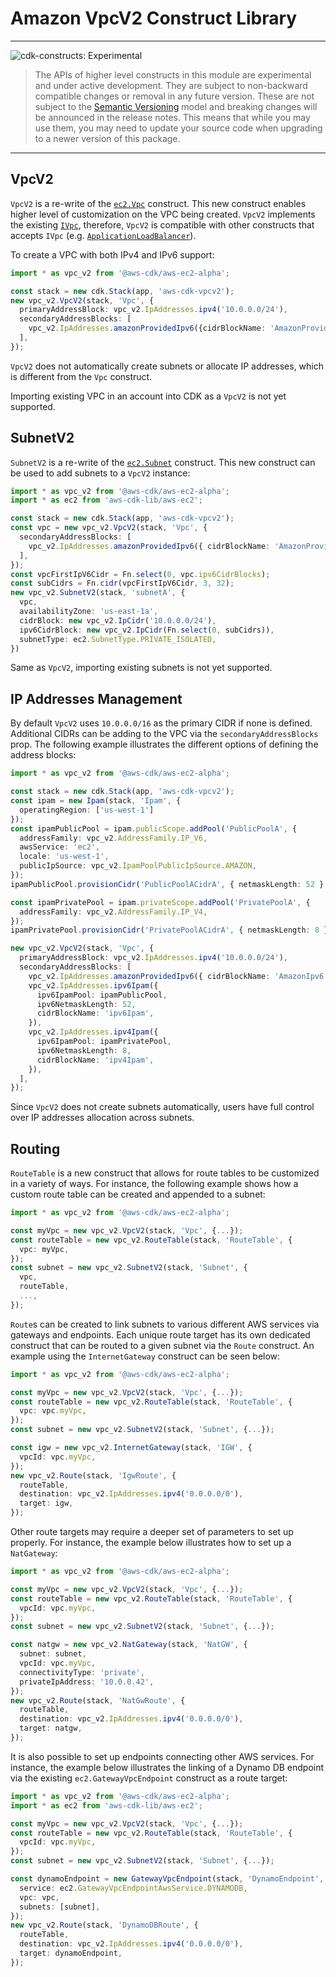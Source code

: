 # Amazon VpcV2 Construct Library

<!--BEGIN STABILITY BANNER-->

---

![cdk-constructs: Experimental](https://img.shields.io/badge/cdk--constructs-experimental-important.svg?style=for-the-badge)

> The APIs of higher level constructs in this module are experimental and under active development. They are subject to non-backward compatible changes or removal in any future version. These are not subject to the [Semantic Versioning](https://semver.org/) model and breaking changes will be announced in the release notes. This means that while you may use them, you may need to update your source code when upgrading to a newer version of this package.

---

<!--END STABILITY BANNER-->

## VpcV2

`VpcV2` is a re-write of the [`ec2.Vpc`](https://docs.aws.amazon.com/cdk/api/v2/docs/aws-cdk-lib.aws_ec2.Vpc.html) construct. This new construct enables higher level of customization
on the VPC being created. `VpcV2` implements the existing [`IVpc`](https://docs.aws.amazon.com/cdk/api/v2/docs/aws-cdk-lib.aws_ec2.IVpc.html), therefore,
`VpcV2` is compatible with other constructs that accepts `IVpc` (e.g. [`ApplicationLoadBalancer`](https://docs.aws.amazon.com/cdk/api/v2/docs/aws-cdk-lib.aws_elasticloadbalancingv2.ApplicationLoadBalancer.html#construct-props)).

To create a VPC with both IPv4 and IPv6 support:

```ts
import * as vpc_v2 from '@aws-cdk/aws-ec2-alpha';

const stack = new cdk.Stack(app, 'aws-cdk-vpcv2');
new vpc_v2.VpcV2(stack, 'Vpc', {
  primaryAddressBlock: vpc_v2.IpAddresses.ipv4('10.0.0.0/24'),
  secondaryAddressBlocks: [
    vpc_v2.IpAddresses.amazonProvidedIpv6({cidrBlockName: 'AmazonProvidedIpv6'}),
  ],
});
```

`VpcV2` does not automatically create subnets or allocate IP addresses, which is different from the `Vpc` construct.

Importing existing VPC in an account into CDK as a `VpcV2` is not yet supported.

## SubnetV2

`SubnetV2` is a re-write of the [`ec2.Subnet`](https://docs.aws.amazon.com/cdk/api/v2/docs/aws-cdk-lib.aws_ec2.Subnet.html) construct.
This new construct can be used to add subnets to a `VpcV2` instance:

```ts
import * as vpc_v2 from '@aws-cdk/aws-ec2-alpha';
import * as ec2 from 'aws-cdk-lib/aws-ec2';

const stack = new cdk.Stack(app, 'aws-cdk-vpcv2');
const vpc = new vpc_v2.VpcV2(stack, 'Vpc', {
  secondaryAddressBlocks: [
    vpc_v2.IpAddresses.amazonProvidedIpv6({ cidrBlockName: 'AmazonProvidedIp'}),
  ],
});
const vpcFirstIpV6Cidr = Fn.select(0, vpc.ipv6CidrBlocks);
const subCidrs = Fn.cidr(vpcFirstIpV6Cidr, 3, 32);
new vpc_v2.SubnetV2(stack, 'subnetA', {
  vpc,
  availabilityZone: 'us-east-1a',
  cidrBlock: new vpc_v2.IpCidr('10.0.0.0/24'),
  ipv6CidrBlock: new vpc_v2.IpCidr(Fn.select(0, subCidrs)),
  subnetType: ec2.SubnetType.PRIVATE_ISOLATED,
})
```

Same as `VpcV2`, importing existing subnets is not yet supported.

## IP Addresses Management

By default `VpcV2` uses `10.0.0.0/16` as the primary CIDR if none is defined. 
Additional CIDRs can be adding to the VPC via the `secondaryAddressBlocks` prop.
The following example illustrates the different options of defining the address blocks:

```ts
import * as vpc_v2 from '@aws-cdk/aws-ec2-alpha';

const stack = new cdk.Stack(app, 'aws-cdk-vpcv2');
const ipam = new Ipam(stack, 'Ipam', {
  operatingRegion: ['us-west-1']
});
const ipamPublicPool = ipam.publicScope.addPool('PublicPoolA', {
  addressFamily: vpc_v2.AddressFamily.IP_V6,
  awsService: 'ec2',
  locale: 'us-west-1',
  publicIpSource: vpc_v2.IpamPoolPublicIpSource.AMAZON,
});
ipamPublicPool.provisionCidr('PublicPoolACidrA', { netmaskLength: 52 } );

const ipamPrivatePool = ipam.privateScope.addPool('PrivatePoolA', {
  addressFamily: vpc_v2.AddressFamily.IP_V4,
});
ipamPrivatePool.provisionCidr('PrivatePoolACidrA', { netmaskLength: 8 } );

new vpc_v2.VpcV2(stack, 'Vpc', {
  primaryAddressBlock: vpc_v2.IpAddresses.ipv4('10.0.0.0/24'),
  secondaryAddressBlocks: [
    vpc_v2.IpAddresses.amazonProvidedIpv6({ cidrBlockName: 'AmazonIpv6' }),
    vpc_v2.IpAddresses.ipv6Ipam({
      ipv6IpamPool: ipamPublicPool,
      ipv6NetmaskLength: 52,
      cidrBlockName: 'ipv6Ipam',
    }),
    vpc_v2.IpAddresses.ipv4Ipam({
      ipv6IpamPool: ipamPrivatePool,
      ipv6NetmaskLength: 8,
      cidrBlockName: 'ipv4Ipam',
    }),
  ],
});
```

Since `VpcV2` does not create subnets automatically, users have full control over IP addresses allocation across subnets.


## Routing

`RouteTable` is a new construct that allows for route tables to be customized in a variety of ways. For instance, the following example shows how a custom route table can be created and appended to a subnet:

```ts
import * as vpc_v2 from '@aws-cdk/aws-ec2-alpha';

const myVpc = new vpc_v2.VpcV2(stack, 'Vpc', {...});
const routeTable = new vpc_v2.RouteTable(stack, 'RouteTable', {
  vpc: myVpc,
});
const subnet = new vpc_v2.SubnetV2(stack, 'Subnet', {
  vpc,
  routeTable,
  ...,
});
```

`Route`s can be created to link subnets to various different AWS services via gateways and endpoints. Each unique route target has its own dedicated construct that can be routed to a given subnet via the `Route` construct. An example using the `InternetGateway` construct can be seen below:

```ts
import * as vpc_v2 from '@aws-cdk/aws-ec2-alpha';

const myVpc = new vpc_v2.VpcV2(stack, 'Vpc', {...});
const routeTable = new vpc_v2.RouteTable(stack, 'RouteTable', {
  vpc: vpc.myVpc,
});
const subnet = new vpc_v2.SubnetV2(stack, 'Subnet', {...});

const igw = new vpc_v2.InternetGateway(stack, 'IGW', {
  vpcId: vpc.myVpc,
});
new vpc_v2.Route(stack, 'IgwRoute', {
  routeTable,
  destination: vpc_v2.IpAddresses.ipv4('0.0.0.0/0'),
  target: igw,
});
```

Other route targets may require a deeper set of parameters to set up properly. For instance, the example below illustrates how to set up a `NatGateway`:

```ts
import * as vpc_v2 from '@aws-cdk/aws-ec2-alpha';

const myVpc = new vpc_v2.VpcV2(stack, 'Vpc', {...});
const routeTable = new vpc_v2.RouteTable(stack, 'RouteTable', {
  vpcId: vpc.myVpc,
});
const subnet = new vpc_v2.SubnetV2(stack, 'Subnet', {...});

const natgw = new vpc_v2.NatGateway(stack, 'NatGW', {
  subnet: subnet,
  vpcId: vpc.myVpc,
  connectivityType: 'private',
  privateIpAddress: '10.0.0.42',
});
new vpc_v2.Route(stack, 'NatGwRoute', {
  routeTable,
  destination: vpc_v2.IpAddresses.ipv4('0.0.0.0/0'),
  target: natgw,
});
```

It is also possible to set up endpoints connecting other AWS services. For instance, the example below illustrates the linking of a Dynamo DB endpoint via the existing `ec2.GatewayVpcEndpoint` construct as a route target:

```ts
import * as vpc_v2 from '@aws-cdk/aws-ec2-alpha';
import * as ec2 from 'aws-cdk-lib/aws-ec2';

const myVpc = new vpc_v2.VpcV2(stack, 'Vpc', {...});
const routeTable = new vpc_v2.RouteTable(stack, 'RouteTable', {
  vpcId: vpc.myVpc,
});
const subnet = new vpc_v2.SubnetV2(stack, 'Subnet', {...});

const dynamoEndpoint = new GatewayVpcEndpoint(stack, 'DynamoEndpoint', {
  service: ec2.GatewayVpcEndpointAwsService.DYNAMODB,
  vpc: vpc,
  subnets: [subnet],
});
new vpc_v2.Route(stack, 'DynamoDBRoute', {
  routeTable,
  destination: vpc_v2.IpAddresses.ipv4('0.0.0.0/0'),
  target: dynamoEndpoint,
});
```
